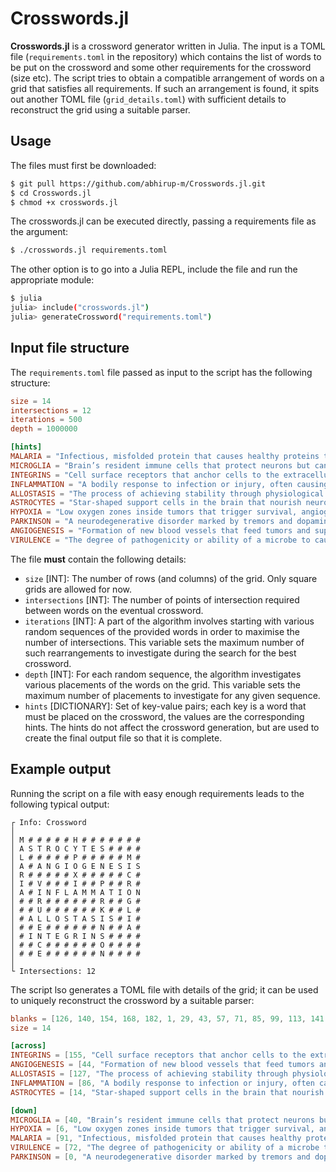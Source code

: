 # Crosswords.jl

**Crosswords.jl** is a crossword generator written in Julia. The input is a TOML file (`requirements.toml` in the repository) which contains the list of words to be put on the crossword and some other requirements for the crossword (size etc). The script tries to obtain a compatible arrangement of words on a grid that satisfies all requirements. If such an arrangement is found, it spits out another TOML file (`grid_details.toml`) with sufficient details to reconstruct the grid using a suitable parser.

## Usage

The files must first be downloaded:
```sh
$ git pull https://github.com/abhirup-m/Crosswords.jl.git
$ cd Crosswords.jl
$ chmod +x crosswords.jl
```

The crosswords.jl can be executed directly, passing a requirements file as the argument:
```sh
$ ./crosswords.jl requirements.toml
```

The other option is to go into a Julia REPL, include the file and run the appropriate module:
```sh
$ julia
julia> include("crosswords.jl")
julia> generateCrossword("requirements.toml")
```

## Input file structure
The `requirements.toml` file passed as input to the script has the following structure:
```toml
size = 14
intersections = 12
iterations = 500
depth = 1000000

[hints]
MALARIA = "Infectious, misfolded protein that causes healthy proteins to misfold, leading to fatal neurodegenerative diseases"
MICROGLIA = "Brain’s resident immune cells that protect neurons but can drive chronic inflammation in disease."
INTEGRINS = "Cell surface receptors that anchor cells to the extracellular matrix and relay mechanical signals inside."
INFLAMMATION = "A bodily response to infection or injury, often causing redness and swelling."
ALLOSTASIS = "The process of achieving stability through physiological or behavioral changes in response to stress."
ASTROCYTES = "Star-shaped support cells in the brain that nourish neurons, maintain homeostasis, and turn harmful when reactive in disease."
HYPOXIA = "Low oxygen zones inside tumors that trigger survival, angiogenesis, and therapy resistance."
PARKINSON = "A neurodegenerative disorder marked by tremors and dopamine depletion."
ANGIOGENESIS = "Formation of new blood vessels that feed tumors and support their growth and spread."
VIRULENCE = "The degree of pathogenicity or ability of a microbe to cause disease."
```

The file **must** contain the following details:
- `size` [INT]: The number of rows (and columns) of the grid. Only square grids are allowed for now.
- `intersections` [INT]: The number of points of intersection required between words on the eventual crossword.
- `iterations` [INT]: A part of the algorithm involves starting with various random sequences of the provided words in order to maximise the number of intersections. This variable sets the maximum number of such rearrangements to investigate during the search for the best crossword.
- `depth` [INT]: For each random sequence, the algorithm investigates various placements of the words on the grid. This variable sets the maximum number of placements to investigate for any given sequence.
- `hints` [DICTIONARY]: Set of key-value pairs; each key is a word that must be placed on the crossword, the values are the corresponding hints. The hints do not affect the crossword generation, but are used to create the final output file so that it is complete.

## Example output

Running the script on a file with easy enough requirements leads to the following typical output:
```
┌ Info: Crossword 
│ 
│ M # # # # # H # # # # # # #
│ A S T R O C Y T E S # # # #
│ L # # # # # P # # # # # M #
│ A # A N G I O G E N E S I S
│ R # # # # # X # # # # # C #
│ I # V # # # I # # P # # R #
│ A # I N F L A M M A T I O N
│ # # R # # # # # # R # # G #
│ # # U # # # # # # K # # L #
│ # A L L O S T A S I S # I #
│ # # E # # # # # # N # # A #
│ # I N T E G R I N S # # # #
│ # # C # # # # # # O # # # #
│ # # E # # # # # # N # # # #
│ 
└ Intersections: 12
```

The script lso generates a TOML file with details of the grid; it can be used to uniquely reconstruct the crossword by a suitable parser:
```toml
blanks = [126, 140, 154, 168, 182, 1, 29, 43, 57, 71, 85, 99, 113, 141, 169, 183, 2, 30, 58, 3, 31, 59, 73, 101, 115, 143, 171, 185, 4, 32, 60, 74, 102, 116, 144, 172, 186, 5, 33, 61, 75, 103, 117, 145, 173, 187, 104, 118, 146, 174, 188, 7, 35, 63, 77, 189, 8, 36, 64, 78, 106, 120, 148, 176, 190, 9, 37, 65, 79, 107, 121, 149, 177, 191, 10, 24, 38, 66, 80, 108, 122, 150, 164, 178, 192, 11, 25, 39, 67, 81, 109, 123, 137, 151, 165, 179, 193, 12, 26, 166, 180, 194, 13, 27, 41, 69, 83, 111, 125, 139, 153, 167, 181, 195]
size = 14

[across]
INTEGRINS = [155, "Cell surface receptors that anchor cells to the extracellular matrix and relay mechanical signals inside."]
ANGIOGENESIS = [44, "Formation of new blood vessels that feed tumors and support their growth and spread."]
ALLOSTASIS = [127, "The process of achieving stability through physiological or behavioral changes in response to stress."]
INFLAMMATION = [86, "A bodily response to infection or injury, often causing redness and swelling."]
ASTROCYTES = [14, "Star-shaped support cells in the brain that nourish neurons, maintain homeostasis, and turn harmful when reactive in disease."]

[down]
MICROGLIA = [40, "Brain’s resident immune cells that protect neurons but can drive chronic inflammation in disease."]
HYPOXIA = [6, "Low oxygen zones inside tumors that trigger survival, angiogenesis, and therapy resistance."]
MALARIA = [91, "Infectious, misfolded protein that causes healthy proteins to misfold, leading to fatal neurodegenerative diseases"]
VIRULENCE = [72, "The degree of pathogenicity or ability of a microbe to cause disease."]
PARKINSON = [0, "A neurodegenerative disorder marked by tremors and dopamine depletion."]
```
